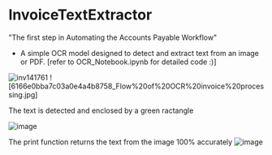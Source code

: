 # InvoiceTextExtractor
"The first step in Automating the Accounts Payable Workflow"
- A simple OCR model designed to detect and extract text from an image or PDF.
[refer to OCR_Notebook.ipynb for detailed code :)]

![inv141761](https://github.com/thabonzimande/InvoiceTextExtractor/assets/131514260/95e4bdf1-b373-4db4-9851-54a1be25fd10) 
![6166e0bba7c03a0e4a4b8758_Flow%20of%20OCR%20invoice%20processing.jpg]

The text is detected and enclosed by a green ractangle

![image](https://github.com/thabonzimande/InvoiceTextExtractor/assets/131514260/5857823f-bcb5-4cd3-a7c1-4376a97c0590)


The print function returns the text from the image 100% accurately
![image](https://github.com/thabonzimande/InvoiceTextExtractor/assets/131514260/fa173688-3595-4fcb-ab77-80ccacd2e722)

